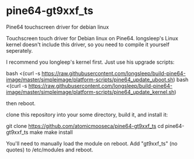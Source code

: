 # pine64-gt9xxf_ts
Pine64 touchscreen driver for debian linux

Touchscreen touch driver for Debian linux on Pine64. longsleep's Linux kernel doesn't include this driver, so you need to compile it yourself seperately.

I recommend you longleep's kernel first. Just use his upgrade scripts:

bash <(curl -s https://raw.githubusercontent.com/longsleep/build-pine64-image/master/simpleimage/platform-scripts/pine64_update_uboot.sh)
bash <(curl -s https://raw.githubusercontent.com/longsleep/build-pine64-image/master/simpleimage/platform-scripts/pine64_update_kernel.sh)

then reboot.

clone this repository into your some directory, build it, and install it:

git clone https://github.com/atomicmooseca/pine64-gt9xxf_ts
cd pine64-gt9xxf_ts
make
make install

You'll need to manually load the module on reboot. Add "gt9xxf_ts" (no quotes) to /etc/modules and reboot.

